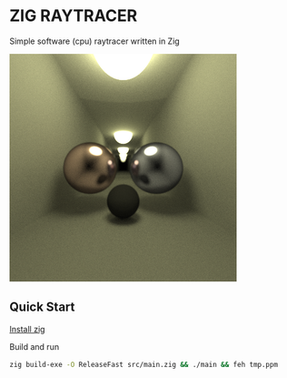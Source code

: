 # ZIG RAYTRACER
Simple software (cpu) raytracer written in Zig

![thumbnail](./thumbnail.png)


## Quick Start

[Install zig](https://ziglang.org/learn/getting-started/)


Build and run
```bash
zig build-exe -O ReleaseFast src/main.zig && ./main && feh tmp.ppm
```
